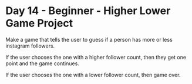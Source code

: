 # Day 14 - Beginner - Higher Lower Game Project

Make a game that tells the user to guess if a person has more or less
instagram followers. 

If the user chooses the one with a higher follower count, then they get one point
and the game continues. 

If the user chooses the one with a lower follower count, then game over.
